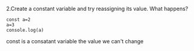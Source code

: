 2.Create a constant variable and try reassigning its value. What happens?
```
const a=2
a=3
console.log(a)
```
const is a consatant variable the value we can't change
